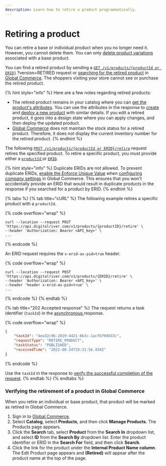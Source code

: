 ```yaml
---
description: Learn how to retire a product programmatically.
---
```


# Retiring a product

You can retire a base or individual product when you no longer need it. However, you cannot delete them. You can only [delete product variations](deleting-a-product-variation.md) associated with a base product.

You can find a retired product by sending a [`GET /v1/products/{productId or ERID}`](../retrieve-products-synchronous-api/getting-a-base-or-individual-product.md) ?version=RETIRED request or [searching for the retired product](https://help.digitalriver.com/help/gc/Products/All-Products/Editing-a-product.htm#HowToSearchForProduct) in [Global Commerce](https://gc.digitalriver.com/gc/ent/login.do). The shoppers visiting your store cannot see or purchase the retired product.&#x20;

{% hint style="info" %}
Here are a few notes regarding retired products:

* The retired product remains in your catalog where you can [get the product's attributes](../retrieve-products-synchronous-api/getting-a-base-or-individual-product.md). You can use the attributes in the response to [create](creating-or-updating-a-product.md) and [deploy a new product](deploying-a-product.md) with similar details. If you edit a retired product, it goes into a design state where you can apply changes, and then deploy the updated product.&#x20;
* [Global Commerce](https://gc.digitalriver.com/gc/ent/login.do) does not maintain the stock status for a retired product. Therefore, it does not display the current inventory number for the retired product.
{% endhint %}

The following [`POST /v1/products/{productId or ERID}/retire`](https://www.digitalriver.com/docs/commerce-admin-api/#tag/Manage-Product-\(Asynchronous-API\)/paths/\~1v1\~1products\~1%7BproductId%7D\~1retire/post) request retires the specified product. To retire a specific product, you must provide either a  [`productId` ](../../../general-resources/common-shoppers-and-admin-apis-reference/product-identifier.md)or [`ERID`](../../../general-resources/common-shoppers-and-admin-apis-reference/external-reference-identifier-erid.md).&#x20;

{% hint style="info" %}
Duplicate ERIDs are not allowed. To prevent duplicate ERIDs, [enable the Enforce Unique Value](../../../general-resources/common-shoppers-and-admin-apis-reference/external-reference-identifier-erid.md#enabling-the-enforce-unique-value) when [configuring company settings](https://help.digitalriver.com/internal-help/gc/Administration/Company/Configuring-company-settings.htm) in Global Commerce. This ensures that you won't accidentally provide an ERID that would result in duplicate products in the response if you searched for a product by ERID.
{% endhint %}

{% tabs %}
{% tab title="cURL" %}
The following example retires a specific product with a `productId`.

{% code overflow="wrap" %}
```http
curl --location --request POST 'https://api.digitalriver.com/v1/products/{productID}/retire' \
--header 'Authorization: Bearer <API_key>' \
...
```
{% endcode %}

An ERID request requires the `x-erid-as-pid=true` header.

{% code overflow="wrap" %}
```http
curl --location --request POST 'https://api.digitalriver.com/v1/products/{ERID}/retire' \
--header 'Authorization: Bearer <API_key>' \
--header 'header x-erid-as-pid=true' \
...
```
{% endcode %}
{% endtab %}

{% tab title="202 Accepted response" %}
The request returns a task identifier (`taskId`) in the [asynchronous ](../getting-started.md#asynchronous-and-synchronous-calls)response.

{% code overflow="wrap" %}
```json
{
    "taskId": "4ea32c9b-2019-4421-863c-1acfb794033c",
    "requestType": "RETIRE_PRODUCT",
    "taskStatus": "PUBLISHED",
    "receivedTime": "2022-08-24T19:31:56.434Z"
}
```
{% endcode %}

Use the `taskId` in the response to [verify the successful completion of the request](../get-the-task-status-for-a-product-synchronous-api/).
{% endtab %}
{% endtabs %}

### Verifying the retirement of a product in Global Commerce

When you retire an individual or base product, that product will be marked as retired in Global Commerce.

1. Sign in to [Global Commerce](https://gc.digitalriver.com/gc/ent/login.do).
2. Select **Catalog**, select **Products**, and then click **Manage Products**. The Products page appears.
3. Click the **Search** tab, select **Product** from the **Search In** dropdown list, and select **ID** from the **Search By** dropdown list. Enter the product identifier or ERID in the **Search For** field, and then click **Search**.
4. Click the link for the product under the **Internal Product Name column**. The Edit Product page appears and **(Retired)** will appear after the product name at the top of the page.
